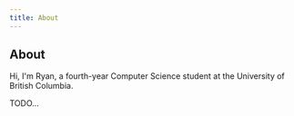 ```yaml
---
title: About
---
```


## About

Hi, I'm Ryan, a fourth-year Computer Science student at the University of British Columbia.

TODO...
